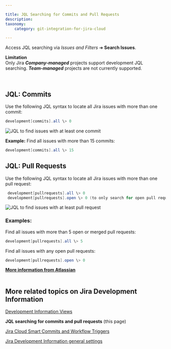 ```yaml
---

title: JQL Searching for Commits and Pull Requests
description:
taxonomy:
    category: git-integration-for-jira-cloud

---
```


<!-- FEATURES -->

Access JQL searching via _Issues and Filters_ ➜ **Search Issues**.

<div class="bbb-callout bbb--alert">
    <div class="irow">
    <div class="ilogobox">
        <span class="logoimg"></span>
    </div>
    <div class="imsgbox">
        <b>Limitation</b><br>
Only Jira <b><i>Company-managed</i></b> projects support development JQL searching. <b><i>Team-managed</i></b> projects are not currently supported.
    </div>
    </div>
</div>

&nbsp;

## JQL: Commits

Use the following JQL syntax to locate all Jira issues with more than one commit:
```java
development[commits].all \> 0
```

![JQL to find issues with at least one commit](/wp-content/uploads/gij-gitcloud-jql-seach-commit-issues.png)


**Example:** Find all issues with more than 15 commits:
```java
development[commits].all \> 15
```

## JQL: Pull Requests

Use the following JQL syntax to locate all Jira issues with more than one pull request:

```java
 development[pullrequests].all \> 0
 development[pullrequests].open \> 0 (to only search for open pull requests)
```

![JQL to find issues with at least pull request](/wp-content/uploads/gij-gitcloud-jql-seach-pull-requests.png)

### Examples:

Find all issues with more than 5 open or merged pull requests:
```java
development[pullrequests].all \> 5
```

Find all issues with any open pull requests:
```java
development[pullrequests].open \> 0
```

<div class="bbb-callout bbb--tip">
    <div class="irow">
    <div class="ilogobox">
        <span class="logoimg"></span>
    </div>
    <div class="imsgbox">
        <a  href='https://confluence.atlassian.com/jirasoftwarecloud/advanced-searching-developer-reference-967312910.html'><b>More information from Atlassian</b></a>
    </div>
    </div>
</div>
<br>

## More related topics on Jira Development Information

[Development Information Views](/git-integration-for-jira-cloud/development-information-views-gij-cloud)

**JQL searching for commits and pull requests** (this page)

[Jira Cloud Smart Commits and Workflow Triggers](/git-integration-for-jira-cloud/jira-cloud-smart-commits-and-workflow-triggers-gij-cloud/)

[Jira Development Information general settings](/git-integration-for-jira-cloud/jira-development-information-settings-gij-cloud)


